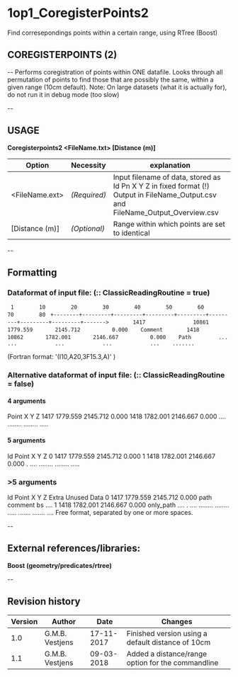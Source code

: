 # 1op1_CoregisterPoints2
Find corresepondings points within a certain range, using RTree (Boost)

## COREGISTERPOINTS (2)
--
 Performs coregistration of points within ONE datafile. Looks through all permutation of points
 to find those that are possibly the same, within a given range (10cm default).
 Note: On large datasets (what it is actually for), do not run it in debug mode (too slow)
 
--
 ## USAGE
 **Coregisterpoints2 <FileName.txt> [Distance (m)]**
 
 Option | Necessity | explanation
 ---|---|---
 <FileName.ext> | *(Required)* | Input filename of data, stored as Id Pn X Y Z in fixed format (!) Output in FileName_Output.csv and FileName_Output_Overview.csv
 [Distance (m)] | *(Optional)* | Range within which points are set to identical
 
--
## Formatting

### Dataformat of input file: (:: ClassicReadingRoutine = true)
 
` 1        10        20        30        40        50        60        70        80`
` +--------+---------+---------+---------+---------+---------+---------+---------+------->`
`       1417               10861       1779.559       2145.712          0.000    Comment`
`       1418               10862       1782.001       2146.667          0.000    Path`
`        ...                 ...            ...            ...            ...    .......`

 (Fortran format: '(I10,A20,3F15.3,A)' )
 
 
### Alternative dataformat of input file:  (:: ClassicReadingRoutine = false)
 
#### 4 arguments
 Point X Y Z
 1417 1779.559 2145.712 0.000
 1418 1782.001 2146.667 0.000
 .... ........ ........ .....
 

#### 5 arguments
 Id Point X Y Z
 0 1417 1779.559 2145.712 0.000
 1 1418 1782.001 2146.667 0.000
 . .... ........ ........ .....


### >5 arguments
 Id Point X Y Z Extra Unused Data
 0 1417 1779.559 2145.712 0.000 path comment bs ....
 1 1418 1782.001 2146.667 0.000 only_path ....
 . .... ........ ........ ..... ....... ....... ....
 Free format, separated by one or more spaces.
 
--

## External references/libraries:
**Boost (geometry/predicates/rtree)**
 
--
## Revision history

| Version | Author |           Date |         Changes |
| ------- | ------ |           ---- |         ------- |
| 1.0     | G.M.B. Vestjens  | 17-11-2017   | Finished version using a default distance of 10cm |
| 1.1     | G.M.B. Vestjens  | 09-03-2018   | Added a distance/range option for the commandline |

